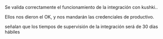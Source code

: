 

Se valida correctamente el funcionamiento de la integración con kushki..

Ellos nos dieron el OK, y nos mandarán las credenciales de productivo.

señalan que los tiempos de supervisión de la integración será de 30 días hábiles 